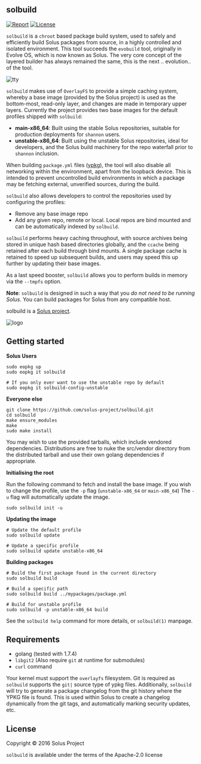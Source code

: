 solbuild
--------

[![Report](https://goreportcard.com/badge/github.com/solus-project/solbuild)](https://goreportcard.com/report/github.com/solus-project/solbuild) [![License](https://img.shields.io/badge/License-Apache%202.0-blue.svg)](https://opensource.org/licenses/Apache-2.0)

`solbuild` is a `chroot` based package build system, used to safely and efficiently build Solus packages from source, in a highly controlled and isolated environment. This tool succeeds the `evobuild` tool, originally in Evolve OS, which is now known as Solus. The very core concept of the layered builder has always remained the same, this is the next .. evolution.. of the tool.

![tty](https://raw.githubusercontent.com/solus-project/solbuild/master/.github/building.gif)

`solbuild` makes use of `OverlayFS` to provide a simple caching system, whereby a base image (provided by the Solus project) is used as the bottom-most, read-only layer, and changes are made in temporary upper layers. Currently the project provides two base images for the default profiles shipped with `solbuild`:

 - **main-x86_64**: Built using the stable Solus repositories, suitable for production deployments for `shannon` users.
 - **unstable-x86_64**: Built using the unstable Solus repositories, ideal for developers, and the Solus build machinery for the repo waterfall prior to `shannon` inclusion.

When building `package.yml` files ([ypkg](https://github.com/solus-project/ypkg)), the tool will also disable all networking within the environment, apart from the loopback device. This is intended to prevent uncontrolled build environments in which a package may be fetching external, unverified sources, during the build.

`solbuild` also allows developers to control the repositories used by configuring the profiles:

 - Remove any base image repo
 - Add any given repo, remote or local. Local repos are bind mounted and can be automatically indexed by `solbuild`.

`solbuild` performs heavy caching throughout, with source archives being stored in unique hash based directories globally, and the `ccache` being retained after each build through bind mounts. A single package cache is retained to speed up subsequent builds, and users may speed this up further by updating their base images.

As a last speed booster, `solbuild` allows you to perform builds in memory via the `--tmpfs` option.

**Note**: `solbuild` is designed in such a way that you *do not need to be running Solus*. You can build packages for Solus from any compatible host.


solbuild is a [Solus project](https://solus-project.com/).

![logo](https://build.solus-project.com/logo.png)


Getting started
----------------

**Solus Users**

    sudo eopkg up
    sudo eopkg it solbuild

    # If you only ever want to use the unstable repo by default
    sudo eopkg it solbuild-config-unstable

**Everyone else**

    git clone https://github.com/solus-project/solbuild.git
    cd solbuild
    make ensure_modules
    make
    sudo make install

You may wish to use the provided tarballs, which include vendored dependencies.
Distributions are free to nuke the src/vendor directory from the distributed
tarball and use their own golang dependencies if appropriate.

**Initialising the root**

Run the following command to fetch and install the base image. If you wish
to change the profile, use the `-p` flag (`unstable-x86_64` or `main-x86_64`)
The `-u` flag will automatically update the image.

    sudo solbuild init -u

**Updating the image**

    # Update the default profile
    sudo solbuild update

    # Update a specific profile
    sudo solbuild update unstable-x86_64

**Building packages**

    # Build the first package found in the current directory
    sudo solbuild build

    # Build a specific path
    sudo solbuild build ../mypackages/package.yml

    # Build for unstable profile
    sudo solbuild -p unstable-x86_64 build

See the `solbuild help` command for more details, or `solbuild(1)` manpage.

Requirements
------------

 - golang (tested with 1.7.4)
 - `libgit2` (Also require `git` at runtime for submodules)
 - `curl` command

Your kernel must support the `overlayfs` filesystem.
Git is required as `solbuild` supports the `git|` source type of ypkg files. Additionally, `solbuild` will try to generate a package changelog from the git history where the YPKG file is found. This is used within Solus to create a changelog dynamically from the git tags, and automatically marking security updates, etc.

License
-------

Copyright © 2016 Solus Project

`solbuild` is available under the terms of the Apache-2.0 license
